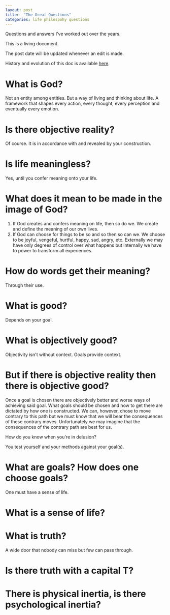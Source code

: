 ```yaml
---
layout: post
title:  "The Great Questions"
categories: life philospohy questions
---
```


Questions and answers I've worked out over the years.

This is a living document.

The post date will be updated whenever an edit is made.

History and evolution of this doc is available [here](https://github.com/tantaman/tantaman.github.io/commits/master/_posts/2020-05-20-The-Great-Questions.markdown).

# What is God?

Not an entity among entities. But a way of living and thinking about life. A framework that shapes every action, every thought, every perception and eventually every emotion.

# Is there objective reality?

Of course. It is in accordance with and revealed by your construction.

# Is life meaningless?

Yes, until you confer meaning onto your life.

# What does it mean to be made in the image of God?

1. If God creates and confers meaning on life, then so do we. We create and define the meaning of our own lives.
2. If God can choose for things to be so and so then so can we. We choose to be joyful, vengeful, hurtful, happy, sad, angry, etc. Externally we may have only degrees of control over what happens but internally we have to power to transform all experiences.

# How do words get their meaning?

Through their use.

# What is good?

Depends on your goal.

# What is objectively good?

Objectivity isn't without context. Goals provide context.

# But if there is objective reality then there is objective good?

Once a goal is chosen there are objectively better and worse ways of achieving said goal.
What goals should be chosen and how to get there are dictated by how one is constructed. We can, however, chose to move contrary to this path but we must know that we will bear the consequences of these contrary moves. Unfortunately we may imagine that the consequences of the contrary path are best for us.

How do you know when you're in delusion?

You test yourself and your methods against your goal(s). 

# What are goals? How does one choose goals?

One must have a sense of life.

# What is a sense of life?

# What is truth?

A wide door that nobody can miss but few can pass through.

# Is there truth with a capital T?

# There is physical inertia, is there psychological inertia?